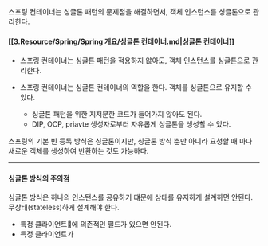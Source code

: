 
스프링 컨테이너는 싱글톤 패턴의 문제점을 해결하면서, 객체 인스턴스를 싱글톤으로 관리한다.

#### [[3.Resource/Spring/Spring 개요/싱글톤 컨테이너.md|싱글톤 컨테이너]]

- 스프링 컨테이너는 싱글톤 패턴을 적용하지 않아도, 객체 인스턴스를 싱글톤으로 관리한다.
- 스프링 컨테이너는 싱글톤 컨테이너의 역할을 한다.  객체를 싱글톤으로 유지할 수 있다.
  
  - 싱글톤 패턴을 위한 지저분한 코드가 들어가지 않아도 된다.
  - DIP, OCP, priavte 생성자로부터 자유롭게 싱글톤을 생성할 수 있다.
    
스프링의 기본 빈 등록 방식은 싱글톤이지만, 싱글톤 방식 뿐만 아니라 요청할 때 마다 새로운 객체를 생성하여 반환하는 것도 가능하다.


---

#### 싱글톤 방식의 주의점

싱글톤 방식은 하나의 인스턴스를 공유하기 떄문에 상태를 유지하게 설계하면 안된다. 무상태(stateless)하게 설계해야 한다.

- 특정 클라이언트에 의존적인 필드가 있으면 안된다.
- 특정 클라이언트가 
